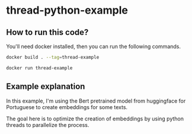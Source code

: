 # thread-python-example

## How to run this code?

You'll need docker installed, then you can run the following commands.

```sh
docker build . --tag=thread-example

docker run thread-example
```

## Example explanation

In this example, I'm using the Bert pretrained model from huggingface for Portuguese to create embeddings for some texts.

The goal here is to optimize the creation of embeddings by using python threads to parallelize the process.
